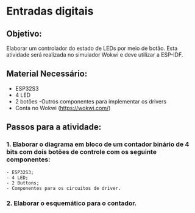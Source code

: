 # Entradas digitais

## Objetivo:
Elaborar um controlador do estado de LEDs por meio de botão. Esta atividade será realizada no simulador Wokwi e deve utilizar a ESP-IDF.

## Material Necessário:
- ESP32S3
- 4 LED
- 2 botões
-Outros componentes para implementar os drivers
- Conta no Wokwi (https://wokwi.com/)

## Passos para a atividade:
###  1. Elaborar o diagrama em bloco de um contador binário de 4 bits com dois botões de controle com os seguinte componentes:
    - ESP32S3;
    - 4 LED;
    - 2 Buttons;
    - Componentes para os circuitos de driver.
###  2. Elaborar o esquemático para o contador.

